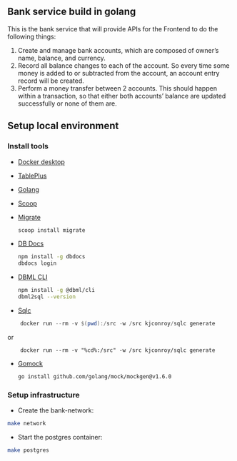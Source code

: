 ## Bank service build in golang

This is the bank service that will provide APIs for the Frontend to do the following things:

1. Create and manage bank accounts, which are composed of owner’s name, balance, and currency.
2. Record all balance changes to each of the account. So every time some money is added to or subtracted from the account, an account entry record will be created.
3. Perform a money transfer between 2 accounts. This should happen within a transaction, so that either both accounts’ balance are updated successfully or none of them are.

## Setup local environment

### Install tools

- [Docker desktop](https://www.docker.com/products/docker-desktop)
- [TablePlus](https://tableplus.com/)
- [Golang](https://golang.org/)
- [Scoop](https://scoop.sh/)
- [Migrate](https://github.com/golang-migrate/migrate/tree/master/cmd/migrate)

  ```bash
  scoop install migrate
  ```

- [DB Docs](https://dbdocs.io/docs)

  ```bash
  npm install -g dbdocs
  dbdocs login
  ```

- [DBML CLI](https://www.dbml.org/cli/#installation)

  ```bash
  npm install -g @dbml/cli
  dbml2sql --version
  ```

- [Sqlc](https://github.com/kyleconroy/sqlc#installation)

```powershell
    docker run --rm -v $(pwd):/src -w /src kjconroy/sqlc generate
```

or

```CMD
    docker run --rm -v "%cd%:/src" -w /src kjconroy/sqlc generate
```

- [Gomock](https://github.com/golang/mock)

  ```bash
  go install github.com/golang/mock/mockgen@v1.6.0
  ```

### Setup infrastructure

- Create the bank-network:

```bash
make network
```

- Start the postgres container:

```bash
make postgres
```
